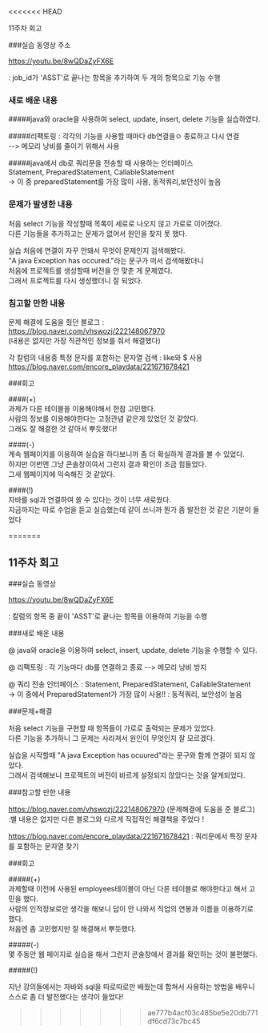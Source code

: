 <<<<<<< HEAD

11주차 회고 

###실습 동영상 주소    
 
https://youtu.be/8wQDaZyFX6E   

: job_id가 'ASST'로 끝나는 항목을 추가하여 두 개의 항목으로 기능 수행     


### 새로 배운 내용     

#####java와 oracle을 사용하여 select, update, insert, delete 기능을 실습하였다.   

#####리팩토링 : 각각의 기능을 사용할 때마다 db연결을ㅇ 종료하고 다시 연결   
--> 메모리 낭비를 줄이기 위해서 사용   

#####java에서 db로 쿼리문을 전송할 때 사용하는 인터페이스   
Statement, PreparedStatement, CallableStatement   
-> 이 중 preparedStatement를 가장 많이 사용, 동적쿼리,보안성이 높음    


### 문제가 발생한 내용    
처음 select 기능을 작성할때 목록이 세로로 나오지 않고 가로로 이어졌다.     
다른 기능들을 추가하고는 문제가 없어서 원인을 찾지 못 했다.   

실습 처음에 연결이 자꾸 안돼서 무엇이 문제인지 검색해봤다.   
"A java Exception has occured."라는 문구가 떠서 검색해봤더니   
처음에 프로젝트를 생성할때 버전을 안 맞춘 게 문제였다.     
그래서 프로젝트를 다시 생성했더니 잘 되었다.    

### 침고할 만한 내용   

문제 해결에 도움을 줬던 블로그 : https://blog.naver.com/vhswozj/222148067970    
(내용은 없지만 가장 직관적인 정보를 줘서 해결했다)   

각 칼럼의 내용중 특정 문자를 포함하는 문자열 검색 :  like와 $ 사용   
https://blog.naver.com/encore_playdata/221671678421    

###회고   

####(+)     
과제가 다른 테이블을 이용해야해서 한참 고민했다.    
사람의 정보를 이용해야한다는 고정관념 같은게 있었던 것 같았다.    
그래도 잘 해결한 것 같아서 뿌듯했다!     

####(-)    
계속 웹페이지를 이용하여 실습을 하다보니까 좀 더 확실하게 결과를 볼 수 있었다.    
하지만 이번엔 그냥 콘솔창이여서 그런지 결과 확인이 조금 힘들었다.    
그새 웹페이지에 익숙해진 것 같았다.    

####(!)    
자바를 sql과 연결하여 쓸 수 있다는 것이 너무 새로웠다.    
지금까지는 따로 수업을 듣고 실습했는데 같이 쓰니까 뭔가 좀 발전한 것 같은 기분이 들었다    

=======
## 11주차 회고    

###실습 동영상    

https://youtu.be/8wQDaZyFX6E    

: 칼럼의 항목 중 끝이 'ASST'로 끝나는 항목을 이용하여 기능을 수행    

###새로 배운 내용   

@ java와 oracle을 이용하여 select, insert, update, delete 기능을 수행할 수 있다.    

@ 리팩토링 :  각 기능마다 db를 연결하고 종료 --> 메모리 낭비 방지    

@ 쿼리 전송 인터페이스 : Statement, PreparedStatement, CallableStatement    
-> 이 중에서 PreparedStatement가 가장 많이 사용!! : 동적쿼리, 보안성이 높음     

###문제+해결      

처음 select 기능을 구현할 때 항목들이 가로로 출력되는 문제가 있었다.    
다른 기능을 추가하니 그 문제는 사라져서 원인이 무엇인지 잘 모르겠다.    

실습을 시작할때 "A java Exception has ocuured"라는 문구와 함께 연결이 되지 않았다.    
그래서 검색해보니 프로젝트의 버전이 바르게 설정되지 않았다는 것을 알게되었다.     


###참고할 만한 내용      

https://blog.naver.com/vhswozj/222148067970 (문제해결에 도움을 준 블로그)    
:별 내용은 없지만 다른 블로그와 다르게 직접적인 해결책을 주었다 !    

https://blog.naver.com/encore_playdata/221671678421 : 쿼리문에서 특정 문자를 포함하는 문자열 찾기    


###회고    

#####(+)    
과제할때 이전에 사용된 employees테이블이 아닌 다른 테이블로 해야한다고 해서 고민을 했다.    
사람의 인적정보로만 생각을 해보니 답이 안 나와서 직업의 연봉과 이름을 이용하기로 했다.    
처음엔 좀 고민했지만 잘 해결해서 뿌듯했다.    

#####(-)     
몇 주동안 웹 페이지로 실습을 해서 그런지 콘솔창에서 결과를 확인하는 것이 불편했다.    

#####(!)      

지난 강의들에서는 자바와 sql을 따로따로만 배웠는데 합쳐서 사용하는 방법을 배우니    
스스로 좀 더 발전했다는 생각이 들었다!     
>>>>>>> ae777b4acf03c485be5e20db771df6cd73c7bc45
